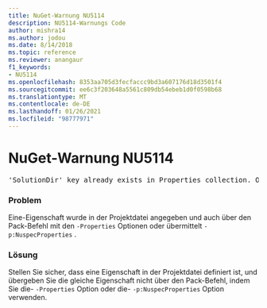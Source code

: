 ```yaml
---
title: NuGet-Warnung NU5114
description: NU5114-Warnungs Code
author: mishra14
ms.author: jodou
ms.date: 8/14/2018
ms.topic: reference
ms.reviewer: anangaur
f1_keywords:
- NU5114
ms.openlocfilehash: 8353aa705d3fecfaccc9bd3a607176d18d3501f4
ms.sourcegitcommit: ee6c3f203648a5561c809db54ebeb1d0f0598b68
ms.translationtype: MT
ms.contentlocale: de-DE
ms.lasthandoff: 01/26/2021
ms.locfileid: "98777971"
---
```

# <a name="nuget-warning-nu5114"></a>NuGet-Warnung NU5114
<pre>'SolutionDir' key already exists in Properties collection. Overriding value.</pre>

### <a name="issue"></a>Problem

Eine-Eigenschaft wurde in der Projektdatei angegeben und auch über den Pack-Befehl mit den `-Properties` Optionen oder übermittelt `-p:NuspecProperties` . 


### <a name="solution"></a>Lösung

Stellen Sie sicher, dass eine Eigenschaft in der Projektdatei definiert ist, und übergeben Sie die gleiche Eigenschaft nicht über den Pack-Befehl, indem Sie die- `-Properties` Option oder die- `-p:NuspecProperties` Option verwenden. 

